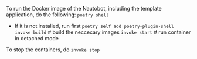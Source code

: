 To run the Docker image of the Nautobot, including the template application, do the following:
`poetry shell`
- If it is not installed, run first `poetry self add poetry-plugin-shell`
`invoke build` # build the neccecary images
`invoke start` # run container in detached mode

To stop the containers, do
`invoke stop`
